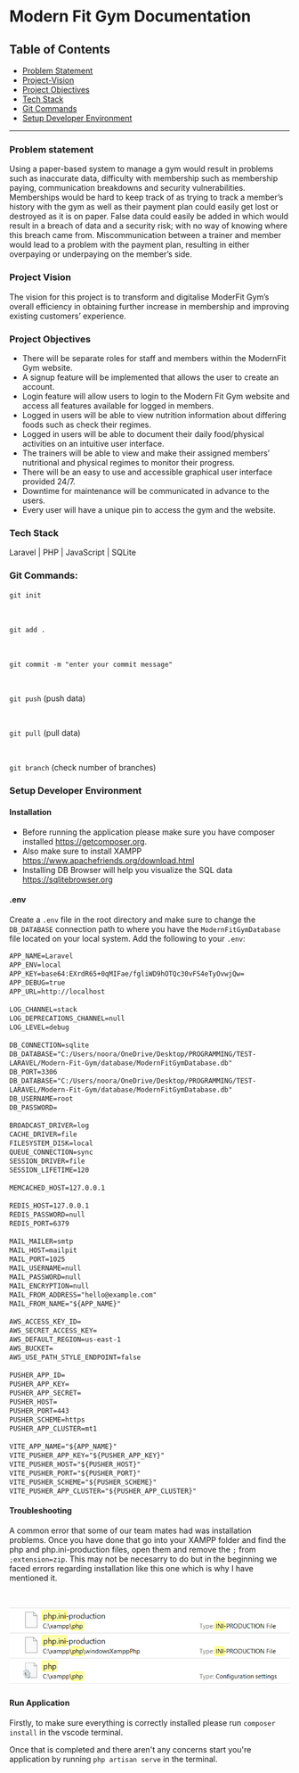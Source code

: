 <h1>Modern Fit Gym Documentation</h1>

<h2>Table of Contents</h2>

- [Problem Statement](#problem-statement)
- [Project-Vision](#project-vision)
- [Project Objectives](#project-objectives)
- [Tech Stack](#tech-stack)
- [Git Commands](##git-commands-for-making-changes-and-pushing-them-to-your-forked-repo)
- [Setup Developer Environment](#setup-developer-environment)


<hr />

### Problem statement 
Using a paper-based system to manage a gym would result in problems such as inaccurate data, difficulty with membership such as membership paying, communication breakdowns and security vulnerabilities. Memberships would be hard to keep track of as trying to track a member’s history with the gym as well as their payment plan could easily get lost or destroyed as it is on paper. False data could easily be added in which would result in a breach of data and a security risk; with no way of knowing where this breach came from. Miscommunication between a trainer and member would lead to a problem with the payment plan, resulting in either overpaying or underpaying on the member’s side.

### Project Vision
The vision for this project is to transform and digitalise ModerFit Gym’s overall efficiency in obtaining further increase in membership and improving existing customers’ experience.

### Project Objectives
<ul>
<li>There will be separate roles for staff and members within the ModernFit Gym website.    </li>
<li>A signup feature will be implemented that allows the user to create an account.     </li>
<li>Login feature will allow users to login to the Modern Fit Gym website and access all features available for logged in members.  </li>
<li>Logged in users will be able to view nutrition information about differing foods such as check their regimes.   </li>
<li>Logged in users will be able to document their daily food/physical activities on an intuitive user interface.   </li>
<li>The trainers will be able to view and make their assigned members’ nutritional and physical regimes to monitor their progress.  </li>
<li>There will be an easy to use and accessible graphical user interface provided 24/7.     </li>
<li>Downtime for maintenance will be communicated in advance to the users. </li>
<li>Every user will have a unique pin to access the gym and the website.    </li>
</ul>

### Tech Stack
Laravel | PHP | JavaScript | SQLite

### Git Commands:

`git init`

<br />

`git add .`

<br />

`git commit -m "enter your commit message"`

<br />

`git push` (push data)

<br />

`git pull` (pull data)

<br />

`git branch` (check number of branches)


### Setup Developer Environment

#### Installation

- Before running the application please make sure you have composer installed https://getcomposer.org.
- Also make sure to install XAMPP https://www.apachefriends.org/download.html
- Installing DB Browser will help you visualize the SQL data https://sqlitebrowser.org

#### .env
Create a `.env` file in the root directory and make sure to change the `DB_DATABASE` connection path to where you have the `ModernFitGymDatabase` file located on your local system. Add the following to your `.env`:
```
APP_NAME=Laravel
APP_ENV=local
APP_KEY=base64:EXrdR65+0qMIFae/fgliWD9hOTQc30vFS4eTyOvwjQw=
APP_DEBUG=true
APP_URL=http://localhost

LOG_CHANNEL=stack
LOG_DEPRECATIONS_CHANNEL=null
LOG_LEVEL=debug

DB_CONNECTION=sqlite
DB_DATABASE="C:/Users/noora/OneDrive/Desktop/PROGRAMMING/TEST-LARAVEL/Modern-Fit-Gym/database/ModernFitGymDatabase.db"
DB_PORT=3306
DB_DATABASE="C:/Users/noora/OneDrive/Desktop/PROGRAMMING/TEST-LARAVEL/Modern-Fit-Gym/database/ModernFitGymDatabase.db"
DB_USERNAME=root
DB_PASSWORD=

BROADCAST_DRIVER=log
CACHE_DRIVER=file
FILESYSTEM_DISK=local
QUEUE_CONNECTION=sync
SESSION_DRIVER=file
SESSION_LIFETIME=120

MEMCACHED_HOST=127.0.0.1

REDIS_HOST=127.0.0.1
REDIS_PASSWORD=null
REDIS_PORT=6379

MAIL_MAILER=smtp
MAIL_HOST=mailpit
MAIL_PORT=1025
MAIL_USERNAME=null
MAIL_PASSWORD=null
MAIL_ENCRYPTION=null
MAIL_FROM_ADDRESS="hello@example.com"
MAIL_FROM_NAME="${APP_NAME}"

AWS_ACCESS_KEY_ID=
AWS_SECRET_ACCESS_KEY=
AWS_DEFAULT_REGION=us-east-1
AWS_BUCKET=
AWS_USE_PATH_STYLE_ENDPOINT=false

PUSHER_APP_ID=
PUSHER_APP_KEY=
PUSHER_APP_SECRET=
PUSHER_HOST=
PUSHER_PORT=443
PUSHER_SCHEME=https
PUSHER_APP_CLUSTER=mt1

VITE_APP_NAME="${APP_NAME}"
VITE_PUSHER_APP_KEY="${PUSHER_APP_KEY}"
VITE_PUSHER_HOST="${PUSHER_HOST}"
VITE_PUSHER_PORT="${PUSHER_PORT}"
VITE_PUSHER_SCHEME="${PUSHER_SCHEME}"
VITE_PUSHER_APP_CLUSTER="${PUSHER_APP_CLUSTER}"
```

#### Troubleshooting
A common error that some of our team mates had was installation problems. Once you have done that go into your XAMPP folder and find the php and php.ini-production files, open them and remove the `;` from `;extension=zip`. This may not be necesarry to do but in the beginning we faced errors regarding installation like this one which is why I have mentioned it.

<br />

![Alt text](image-1.png)

#### Run Application

Firstly, to make sure everything is correctly installed please run `composer install` in the vscode terminal.

Once that is completed and there aren't any concerns start you're application by running `php artisan serve` in the terminal.